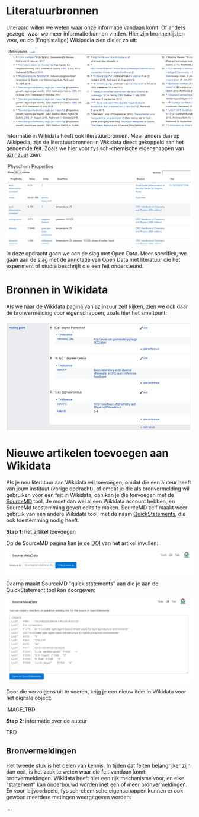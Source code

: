 Literatuurbronnen
=================

Uiteraard willen we weten waar onze informatie vandaan komt. Of anders gezegd, waar we meer informatie kunnen vinden.
Hier zijn bronnenlijsten voor, en op (Engelstalige) Wikipedia zien die er zo uit:

![Literatuurbronnen van een pagina van de Engelstalige Wikipedia](Screenshot_20180323_233620.png)

Informatie in Wikidata heeft ook literatuurbronnen. Maar anders dan op Wikipedia, zijn de literatuurbronnen
in Wikidata direct gekoppeld aan het genoemde feit. Zoals we hier voor fysisch-chemische eigenshappen
van [azijnzuur](https://tools.wmflabs.org/scholia/topic/Q47512) zien:

![Fysisch-chemische eigenschappen van azijnzuur met literatuurbronnen](Screenshot_20180323_234622.png)

In deze opdracht gaan we aan de slag met Open Data. Meer specifiek, we gaan aan de slag
met de annotatie van Open Data met literatuur die het experiment of studie beschrijft die
een feit ondersteund.

# Bronnen in Wikidata

Als we naar de Wikidata pagina van azijnzuur zelf kijken, zien we ook daar de bronvermelding
voor eigenschappen, zoals hier het smeltpunt:

![Bronvermeldingen van smeltpunten van azijnzuur](Screenshot_20180323_234947.png)

# Nieuwe artikelen toevoegen aan Wikidata

Als je nou literatuur aan Wikidata wil toevoegen, omdat die een auteur heeft van jouw instituut (vorige
opdracht), of omdat je die als bronvermelding wil gebruiken voor een feit in Wikidata, dan kan je die
toevoegen met de [SourceMD](https://tools.wmflabs.org/sourcemd/) tool. Je moet dan wel al een Wikidata
account hebben, en SourceMd toestemming geven edits te maken. SourceMD zelf maakt weer gebruik van een
andere Wikidata tool, met de naam [QuickStatements](https://tools.wmflabs.org/quickstatements/), die ook
toestemming nodig heeft.

**Stap 1**: het artikel toevoegen

Op de SourceMD pagina kan je de [DOI](https://en.wikipedia.org/wiki/Digital_object_identifier) van het artikel invullen:

![Having SourceMD search for a DOI](Screenshot_20171027_113801.png)

Daarna maakt SourceMD "quick statements" aan die je aan de QuickStatement tool kan doorgeven:

![QuickStatements generated by SourceMD for the given DOI](Screenshot_20171027_113750.png)

Door die vervolgens uit te voeren, krijg je een nieuw item in Wikidata voor het digitale object:

IMAGE_TBD

**Stap 2**: informatie over de auteur

TBD

Bronvermeldingen
------------------

Het tweede stuk is het delen van kennis. In tijden dat feiten belangrijker zijn dan ooit, is het zaak te weten
waar die feit vandaan komt: bronvermeldingen. Wikidata heeft hier een rijk mechanisme voor, en elke
"statement" kan onderbouwd worden met een of meer bronvermeldingen. En voor, bijvoorbeeld, fysisch-chemische
eigenschappen kunnen er ook gewoon meerdere metingen weergegeven worden:



....
